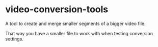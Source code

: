 # video-conversion-tools

A tool to create and merge smaller segments of a bigger video file.

That way you have a smaller file to work with when testing conversion settings.
